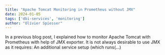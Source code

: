 ```yaml
---
title: "Apache Tomcat Monitoring in Prometheus without JMX"
date: 2024-01-05
tags: ['dbi-services', 'monitoring']
author: "Olivier Spiesser"
---
```

In a previous blog post, I explained how to monitor Apache Tomcat with Prometheus with help of JMX exporter. It is not always desirable to use JMX as it requires: An additional service setup (which runs(…)